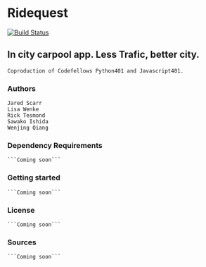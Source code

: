 # Ridequest
[![Build Status](https://travis-ci.org/RideQuest/rideshare-backend.svg?branch=dev)](https://travis-ci.org/RideQuest/rideshare-backend)
## In city carpool app. Less Trafic, better city.
   ```Coproduction of Codefellows Python401 and Javascript401.```
### Authors
    Jared Scarr
    Lisa Wenke
    Rick Tesmond
    Sawako Ishida
    Wenjing Qiang

### Dependency Requirements
    ```Coming soon```
### Getting started
    ```Coming soon```
### License
    ```Coming soon```
### Sources
    ```Coming soon```


